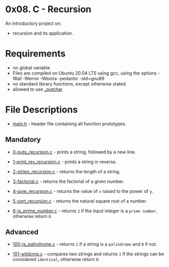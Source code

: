 # 0x08. C - Recursion
An introductory project on:

- recursion and its application.
# Requirements
- no global variable
- Files are compiled on Ubuntu 20.04 LTS using gcc, using the options -Wall -Werror -Wextra -pedantic -std=gnu89
- no standard library functions, except otherwise stated
- allowed to use [_putchar](https://github.com/holbertonschool/_putchar.c/blob/master/_putchar.c)
# File Descriptions
- [main.h](https://github.com/Gbeminiyi2022/alx-low_level_programming/blob/main/0x08-recursion/main.h) - header file containing all function prototypes.
## Mandatory
- [0-puts_recursion.c](https://github.com/Gbeminiyi2022/alx-low_level_programming/blob/main/0x08-recursion/0-puts_recursion.c) - prints a string, followed by a new line.

- [1-print_rev_recursion.c](https://github.com/Gbeminiyi2022/alx-low_level_programming/blob/main/0x08-recursion/1-print_rev_recursion.c) - prints a string in reverse.

- [2-strlen_recursion.c](https://github.com/Gbeminiyi2022/alx-low_level_programming/blob/main/0x08-recursion/2-strlen_recursion.c) - returns the length of a string.

- [3-factorial.c](https://github.com/Gbeminiyi2022/alx-low_level_programming/blob/main/0x08-recursion/3-factorial.c) - returns the factorial of a given number.

- [4-pow_recursion.c](https://github.com/Gbeminiyi2022/alx-low_level_programming/blob/main/0x08-recursion/4-pow_recursion.c) - returns the value of `x` raised to the power of `y`.

- [5-sqrt_recursion.c](https://github.com/Gbeminiyi2022/alx-low_level_programming/blob/main/0x08-recursion/5-sqrt_recursion.c) - returns the natural square root of a number.

- [6-is_prime_number.c](https://github.com/Gbeminiyi2022/alx-low_level_programming/blob/main/0x08-recursion/6-is_prime_number.c) - returns `1` if the input integer is a `prime number`, otherwise return `0`.

## Advanced
- [100-is_palindrome.c](https://github.com/Gbeminiyi2022/alx-low_level_programming/blob/main/0x08-recursion/100-is_palindrome.c) - returns `1` if a string is a `palindrome` and `0` if not.

- [101-wildcmp.c](https://github.com/Gbeminiyi2022/alx-low_level_programming/blob/main/0x08-recursion/101-wildcmp.c) - compares two strings and returns `1` if the strings can be considered `identical`, otherwise return `0`.
